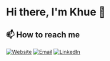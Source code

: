 # Hi there, I'm Khue 👋

## 📫 How to reach me

[![Website](https://img.shields.io/static/v1?logo=HTML5&label=Website&message=khuedoan.com&color=green)](https://khuedoan.com)
[![Email](https://img.shields.io/static/v1?logo=Gmail&label=Email&message=mail@khuedoan.com&color=red)](mailto:mail@khuedoan.com)
[![LinkedIn](https://img.shields.io/static/v1?logo=LinkedIn&label=LinkedIn&message=khuedoan&color=blue)](https://www.linkedin.com/in/khuedoan/)

<!--
**khuedoan98/khuedoan98** is a ✨ _special_ ✨ repository because its `README.md` (this file) appears on your GitHub profile.

Here are some ideas to get you started:

- 🔭 I’m currently working on ...
- 🌱 I’m currently learning ...
- 👯 I’m looking to collaborate on ...
- 🤔 I’m looking for help with ...
- 💬 Ask me about ...
- 😄 Pronouns: ...
- ⚡ Fun fact: ...
-->
